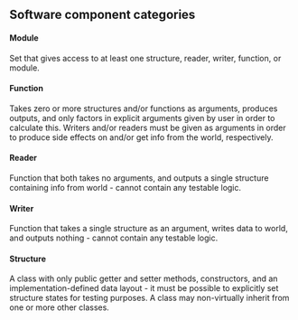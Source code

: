 ## Software component categories

#### Module
Set that gives access to at least one structure, reader, writer, function, or module.

#### Function
Takes zero or more structures and/or functions as arguments, produces outputs, and only
factors in explicit arguments given by user in order to calculate this. Writers and/or
readers must be given as arguments in order to produce side effects on and/or get info
from the world, respectively.

#### Reader
Function that both takes no arguments, and outputs a single structure
containing info from world - cannot contain any testable logic.

#### Writer
Function that takes a single structure as an argument, writes data to world, and outputs
nothing - cannot contain any testable logic.

#### Structure
A class with only public getter and setter methods, constructors, and an implementation-defined data layout - it must be possible to explicitly set structure states for testing purposes. A class may non-virtually inherit from one or more other classes.